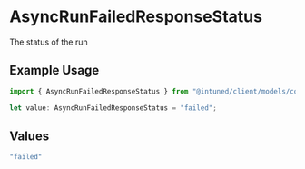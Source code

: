 # AsyncRunFailedResponseStatus

The status of the run

## Example Usage

```typescript
import { AsyncRunFailedResponseStatus } from "@intuned/client/models/components";

let value: AsyncRunFailedResponseStatus = "failed";
```

## Values

```typescript
"failed"
```